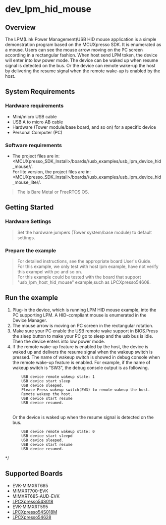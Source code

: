 # dev_lpm_hid_mouse




## Overview

The LPM(Link Power Management)USB HID mouse application is a simple demonstration program based on the MCUXpresso SDK.
It is enumerated as a mouse. Users can see the mouse arrow moving on the PC screen according in a rectangular fashion.
When host send LPM token, the device will enter into low power mode. The device can be waked up when resume signal is detected on the bus.
Or the device can remote wake-up the host by delivering the resume signal when the remote wake-up is enabled by the host.

## System Requirements

### Hardware requirements

- Mini/micro USB cable
- USB A to micro AB cable
- Hardware (Tower module/base board, and so on) for a specific device
- Personal Computer (PC)


### Software requirements

- The project files are in:
<br> <MCUXpresso_SDK_Install>/boards/<board>/usb_examples/usb_lpm_device_hid_mouse/<rtos>/<toolchain>.
<br> For lite version, the project files are in:
<br> <MCUXpresso_SDK_Install>/boards/<board>/usb_examples/usb_lpm_device_hid_mouse_lite/<rtos>/<toolchain>.
> The <rtos> is Bare Metal or FreeRTOS OS.


## Getting Started

### Hardware Settings

> Set the hardware jumpers (Tower system/base module) to default settings.


### Prepare the example

> For detailed instructions, see the appropriate board User's Guide.
<br>For this example, we only test with host lpm example, have not verify this exampel with pc and so on.
<br>For this example could be tested with the board that support "usb_lpm_host_hid_mouse" example,such as LPCXpresso54608.
## Run the example

1.  Plug-in the device, which is running LPM HID mouse example, into the PC supporting LPM. A HID-compliant mouse is enumerated in the Device Manager.
2.  The mouse arrow is moving on PC screen in the rectangular rotation.
3.  Make sure your PC enable the USB remote wake support in BIOS.Press the sleep button to make your PC go to sleep and the usb bus is idle. Then the device enters into low power mode.
4.  If the remote wake-up feature is enabled by the host, the device is waked up and delivers the resume signal when the wakeup switch is pressed.
    The name of wakeup switch is showed in debug console when the remote wake-up feature is enabled.
    For example, if the name of wakeup switch is "SW3", the debug console output is as following. 
    ```
        USB device remote wakeup state: 1
        USB device start sleep
        USB device sleeped.
        Please Press wakeup switch(SW3) to remote wakeup the host.
        Remote wakeup the host.
        USB device start resume
        USB device resumed.
    ```
    <br> Or the device is waked up when the resume signal is detected on the bus.
    ```
        USB device remote wakeup state: 0
        USB device start sleepd
        USB device sleeped.
        USB device start resume
        USB device resumed.
    ```



*/


## Supported Boards
- EVK-MIMXRT685
- MIMXRT700-EVK
- MIMXRT685-AUD-EVK
- [LPCXpresso54S018](../../_boards/lpcxpresso54s018/usb_examples/usb_lpm_device_hid_mouse/example_board_readme.md)
- EVK-MIMXRT595
- [LPCXpresso54S018M](../../_boards/lpcxpresso54s018m/usb_examples/usb_lpm_device_hid_mouse/example_board_readme.md)
- [LPCXpresso54628](../../_boards/lpcxpresso54628/usb_examples/usb_lpm_device_hid_mouse/example_board_readme.md)
